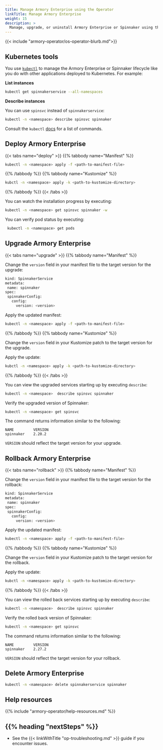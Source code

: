 ```yaml
---
title: Manage Armory Enterprise using the Operator
linkTitle: Manage Armory Enterprise
weight: 15
description: >
  Manage, upgrade, or uninstall Armory Enterprise or Spinnaker using the Operator.
---
```


{{< include "armory-operator/os-operator-blurb.md">}}

## Kubernetes tools

You use [`kubectl`](https://kubernetes.io/docs/reference/kubectl/) to manage the Armory Enterprise or Spinnaker lifecycle like you do with other applications deployed to Kubernetes. For example:

**List instances**

```bash
kubectl get spinnakerservice --all-namespaces
```

**Describe instances**

You can use `spinsvc` instead of `spinnakerservice`:

```bash
kubectl -n <namespace> describe spinsvc spinnaker
```

Consult the `kubectl` [docs](https://kubernetes.io/docs/reference/kubectl/) for a list of commands.

## Deploy Armory Enterprise

{{< tabs name="deploy" >}}
{{% tabbody name="Manifest" %}}

```bash
kubectl -n <namespace> apply -f <path-to-manifest-file>
```

{{% /tabbody %}}
{{% tabbody name="Kustomize" %}}

```bash
kubctl -n <namespace> apply -k <path-to-kustomize-directory>
```

{{% /tabbody %}}
{{< /tabs >}}

You can watch the installation progress by executing:

```bash
kubectl -n <namespace> get spinsvc spinnaker -w
```

You can verify pod status by executing:

```bash
 kubectl -n <namespace> get pods
 ```

## Upgrade Armory Enterprise

{{< tabs name="upgrade" >}}
{{% tabbody name="Manifest" %}}

Change the `version` field in your manifest file to the target version for the upgrade:

```bash
kind: SpinnakerService
metadata:
 name: spinnaker
spec:
 spinnakerConfig:
   config:
     version: <version>
```

Apply the updated manifest:

```bash
kubectl -n <namespace> apply -f <path-to-manifest-file>
```

{{% /tabbody %}}
{{% tabbody name="Kustomize" %}}

Change the `version` field in your Kustomize patch to the target version for the upgrade.

Apply the update:

```bash
kubctl -n <namespace> apply -k <path-to-kustomize-directory>
```

{{% /tabbody %}}
{{< /tabs >}}

You can view the upgraded services starting up by executing `describe`:

```bash
kubectl -n <namespace>  describe spinsvc spinnaker
```

Verify the upgraded version of Spinnaker:

```bash
kubectl -n <namespace> get spinsvc
```

The command returns information similar to the following:

```
NAME         VERSION
spinnaker    2.20.2
```

`VERSION` should reflect the target version for your upgrade.

## Rollback Armory Enterprise

{{< tabs name="rollback" >}}
{{% tabbody name="Manifest" %}}

Change the `version` field in your manifest file to the target version for the rollback:

```bash
kind: SpinnakerService
metadata:
 name: spinnaker
spec:
 spinnakerConfig:
   config:
     version: <version>
```

Apply the updated manifest:

```bash
kubectl -n <namespace> apply -f <path-to-manifest-file>
```

{{% /tabbody %}}
{{% tabbody name="Kustomize" %}}

Change the `version` field in your Kustomize patch to the target version for the rollback.

Apply the update:

```bash
kubctl -n <namespace> apply -k <path-to-kustomize-directory>
```

{{% /tabbody %}}
{{< /tabs >}}

You can view the rolled back services starting up by executing `describe`:

```bash
kubectl -n <namespace>  describe spinsvc spinnaker
```

Verify the rolled back version of Spinnaker:

```bash
kubectl -n <namespace> get spinsvc
```

The command returns information similar to the following:

```
NAME         VERSION
spinnaker    2.27.2
```

`VERSION` should reflect the target version for your rollback.


## Delete Armory Enterprise

```bash
kubectl -n <namespace> delete spinnakerservice spinnaker
```

## Help resources

{{% include "armory-operator/help-resources.md" %}}

## {{% heading "nextSteps" %}}

* See the {{< linkWithTitle "op-troubleshooting.md" >}} guide if you encounter issues.
